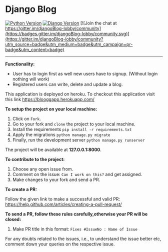 # Django Blog

[![Python Version](https://img.shields.io/badge/python-3.7-brightgreen.svg)](https://python.org)
[![Django Version](https://img.shields.io/badge/django-2.1-brightgreen.svg)](https://djangoproject.com) [![Join the chat at https://gitter.im/djangoBlog-lobby/community](https://badges.gitter.im/djangoBlog-lobby/community.svg)](https://gitter.im/djangoBlog-lobby/community?utm_source=badge&utm_medium=badge&utm_campaign=pr-badge&utm_content=badge)

-----------------------------------------------------------------------------------------------------------------
**Functionality:**
* User has to login first as well new users have to signup. (Without login nothing will work)
* Registered users can write, delete and update a blog.

This application is deployed on heroku. To checkout this application visit this link https://blooggapp.herokuapp.com/

**To setup the project on your local machine:**

1. Click on `Fork`.
2. Go to your fork and `clone` the project to your local machine.
3. Install the requirements `pip install -r requirements.txt`
4. Apply the migrations `python manage.py migrate`
5. Finally, run the development server `python manage.py runserver`

The project will be available at **127.0.0.1:8000**.


**To contribute to the project:**

1. Choose any open issue from.
2. Comment on the issue: `Can I work on this?` and get assigned.
3. Make changes to your fork and send a PR.

**To create a PR:**

Follow the given link to make a successful and valid PR: https://help.github.com/articles/creating-a-pull-request/

**To send a PR, follow these rules carefully,**otherwise your PR will be closed**:**

1. Make PR title in this format: `Fixes #IssueNo : Name of Issue`

For any doubts related to the issues, i.e., to understand the issue better etc, comment down your queries on the respective issue.
